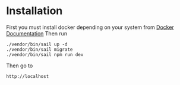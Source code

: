 # Installation
First you must install docker depending on your system from [Docker Documentation](https://docs.docker.com/engine/install/)
Then run
```
./vendor/bin/sail up -d
./vendor/bin/sail migrate
./vendor/bin/sail npm run dev
```
Then go to
```
http://localhost
```

